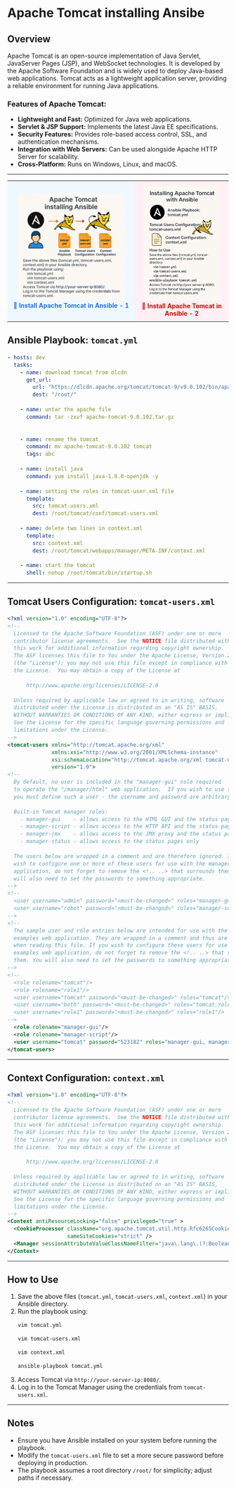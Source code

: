 # Apache Tomcat installing  Ansibe
## Overview

Apache Tomcat is an open-source implementation of Java Servlet, JavaServer Pages (JSP), and WebSocket technologies. It is developed by the Apache Software Foundation and is widely used to deploy Java-based web applications. Tomcat acts as a lightweight application server, providing a reliable environment for running Java applications.

### Features of Apache Tomcat:

- **Lightweight and Fast:** Optimized for Java web applications.
- **Servlet & JSP Support:** Implements the latest Java EE specifications.
- **Security Features:** Provides role-based access control, SSL, and authentication mechanisms.
- **Integration with Web Servers:** Can be used alongside Apache HTTP Server for scalability.
- **Cross-Platform:** Runs on Windows, Linux, and macOS.

---


<table>
  <tr>
    <td align="center" style="background-color:#f0f8ff; padding:10px;">
      <img src="https://github.com/arumullayaswanth/Devops-Software-Installation-Project/blob/56bb8c65d8f7ed903db71475984347c1c86c201a/Pictures/installing%20tomcat%20with%20Ansible-1.png" width="90%">
      <br><b style="color:#1f75fe;">🔵 Install Apache Tomcat in Ansible - 1</b>
    </td>
    <td align="center" style="background-color:#fff0f5; padding:10px;">
      <img src="https://github.com/arumullayaswanth/Devops-Software-Installation-Project/blob/d0977558ba5174254e55c0cad5de5e71f672b501/Pictures/installing%20tomcat%20with%20Ansible.png" width="90%">
      <br><b style="color:#e60000;">🔴 Install Apache Tomcat in Ansible - 2</b>
    </td>
  </tr>
</table>


## Ansible Playbook: `tomcat.yml`

```yaml
- hosts: dev
  tasks:
    - name: download tomcat from dlcdn
      get_url:
        url: "https://dlcdn.apache.org/tomcat/tomcat-9/v9.0.102/bin/apache-tomcat-9.0.102.tar.gz"
        dest: "/root/"

    - name: untar the apache file
      command: tar -zxvf apache-tomcat-9.0.102.tar.gz


    - name: rename the tomcat
      command: mv apache-tomcat-9.0.102 tomcat
      tags: abc

    - name: install java
      command: yum install java-1.8.0-openjdk -y

    - name: setting the roles in tomcat-user.xml file
      template:
        src: tomcat-users.xml
        dest: /root/tomcat/conf/tomcat-users.xml

    - name: delete two lines in context.xml
      template:
        src: context.xml
        dest: /root/tomcat/webapps/manager/META-INF/context.xml

    - name: start the tomcat
      shell: nohup /root/tomcat/bin/startup.sh
```

---

## Tomcat Users Configuration: `tomcat-users.xml`

```xml
<?xml version="1.0" encoding="UTF-8"?>
<!--
  Licensed to the Apache Software Foundation (ASF) under one or more
  contributor license agreements.  See the NOTICE file distributed with
  this work for additional information regarding copyright ownership.
  The ASF licenses this file to You under the Apache License, Version 2.0
  (the "License"); you may not use this file except in compliance with
  the License.  You may obtain a copy of the License at

      http://www.apache.org/licenses/LICENSE-2.0

  Unless required by applicable law or agreed to in writing, software
  distributed under the License is distributed on an "AS IS" BASIS,
  WITHOUT WARRANTIES OR CONDITIONS OF ANY KIND, either express or implied.
  See the License for the specific language governing permissions and
  limitations under the License.
-->
<tomcat-users xmlns="http://tomcat.apache.org/xml"
              xmlns:xsi="http://www.w3.org/2001/XMLSchema-instance"
              xsi:schemaLocation="http://tomcat.apache.org/xml tomcat-users.xsd"
              version="1.0">
<!--
  By default, no user is included in the "manager-gui" role required
  to operate the "/manager/html" web application.  If you wish to use this app,
  you must define such a user - the username and password are arbitrary.

  Built-in Tomcat manager roles:
    - manager-gui    - allows access to the HTML GUI and the status pages
    - manager-script - allows access to the HTTP API and the status pages
    - manager-jmx    - allows access to the JMX proxy and the status pages
    - manager-status - allows access to the status pages only

  The users below are wrapped in a comment and are therefore ignored. If you
  wish to configure one or more of these users for use with the manager web
  application, do not forget to remove the <!.. ..> that surrounds them. You
  will also need to set the passwords to something appropriate.
-->
<!--
  <user username="admin" password="<must-be-changed>" roles="manager-gui"/>
  <user username="robot" password="<must-be-changed>" roles="manager-script"/>
-->
<!--
  The sample user and role entries below are intended for use with the
  examples web application. They are wrapped in a comment and thus are ignored
  when reading this file. If you wish to configure these users for use with the
  examples web application, do not forget to remove the <!.. ..> that surrounds
  them. You will also need to set the passwords to something appropriate.
-->
<!--
  <role rolename="tomcat"/>
  <role rolename="role1"/>
  <user username="tomcat" password="<must-be-changed>" roles="tomcat"/>
  <user username="both" password="<must-be-changed>" roles="tomcat,role1"/>
  <user username="role1" password="<must-be-changed>" roles="role1"/>
-->
  <role rolename="manager-gui"/>
  <role rolename="manager-script"/>
  <user username="tomcat" password="523182" roles="manager-gui, manager-script"/>
</tomcat-users>
```

---

## Context Configuration: `context.xml`

```xml
<?xml version="1.0" encoding="UTF-8"?>
<!--
  Licensed to the Apache Software Foundation (ASF) under one or more
  contributor license agreements.  See the NOTICE file distributed with
  this work for additional information regarding copyright ownership.
  The ASF licenses this file to You under the Apache License, Version 2.0
  (the "License"); you may not use this file except in compliance with
  the License.  You may obtain a copy of the License at

      http://www.apache.org/licenses/LICENSE-2.0

  Unless required by applicable law or agreed to in writing, software
  distributed under the License is distributed on an "AS IS" BASIS,
  WITHOUT WARRANTIES OR CONDITIONS OF ANY KIND, either express or implied.
  See the License for the specific language governing permissions and
  limitations under the License.
-->
<Context antiResourceLocking="false" privileged="true" >
  <CookieProcessor className="org.apache.tomcat.util.http.Rfc6265CookieProcessor"
                   sameSiteCookies="strict" />
  <Manager sessionAttributeValueClassNameFilter="java\.lang\.(?:Boolean|Integer|Long|Number|String)|org\.apache\.catalina\.filters\.CsrfPreventionFilter\$LruCache(?:\$1)?|java\.util\.(?:Linked)?HashMap"/>
</Context>
```

---

## How to Use
1. Save the above files (`tomcat.yml`, `tomcat-users.xml`, `context.xml`) in your Ansible directory.
2. Run the playbook using:
   ```sh
   vim tomcat.yml
   ```
   ```sh
   vim tomcat-users.xml
   ```
   ```sh
   vim context.xml
   ```
   ```sh
   ansible-playbook tomcat.yml
   ```
3. Access Tomcat via `http://your-server-ip:8080/`.
4. Log in to the Tomcat Manager using the credentials from `tomcat-users.xml`.

---

## Notes
- Ensure you have Ansible installed on your system before running the playbook.
- Modify the `tomcat-users.xml` file to set a more secure password before deploying in production.
- The playbook assumes a root directory `/root/` for simplicity; adjust paths if necessary.

